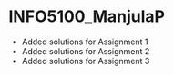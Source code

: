 # INFO5100_ManjulaP
* Added solutions for Assignment 1
* Added solutions for Assignment 2
* Added solutions for Assignment 3
